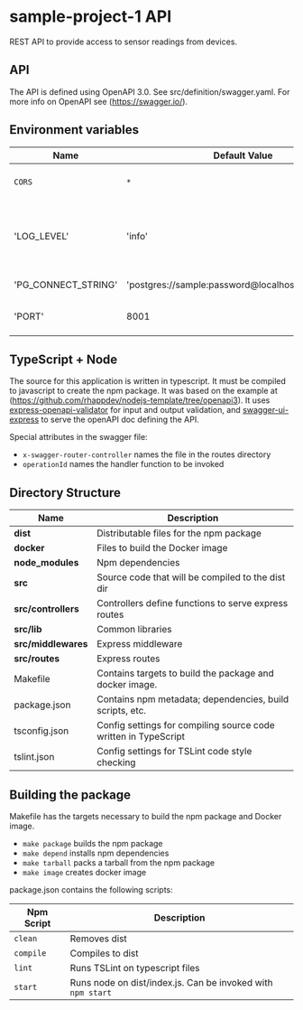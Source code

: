 # sample-project-1 API

REST API to provide access to sensor readings from devices.

## API

The API is defined using OpenAPI 3.0. See src/definition/swagger.yaml.
For more info on OpenAPI  see (https://swagger.io/).

## Environment variables

| Name                | Default Value                                      | Description                                     |
| ------------------- | -------------------------------------------------- | ----------------------------------------------- |
| `CORS`              | `*`                                                | Cors accepted values                            |
| 'LOG_LEVEL'         | 'info'                                             | Level at or above which messages will be logged |
| 'PG_CONNECT_STRING' | 'postgres://sample:password@localhost:5432/sample' | Postgres URL                                    |
| 'PORT'              |  8001                                              | Port API server listens on                      |

## TypeScript + Node 

The source for this application is written in typescript. It must be compiled to javascript to create the npm package.
It was based on the example at (https://github.com/rhappdev/nodejs-template/tree/openapi3).
It uses [express-openapi-validator](https://www.npmjs.com/package/express-openapi-validator) for input and output validation, and [swagger-ui-express](https://www.npmjs.com/package/swagger-ui-express) to serve the openAPI doc defining the API.

Special attributes in the swagger file:
- `x-swagger-router-controller` names the file in the routes directory
- `operationId` names the handler function to be invoked

## Directory Structure

| Name                     | Description                                                      |
| ------------------------ | ---------------------------------------------------------------- |
| **dist**                 | Distributable files for the npm package                          |
| **docker**               | Files to build the Docker image                                  |
| **node_modules**         | Npm dependencies                                                 |
| **src**                  | Source code that will be compiled to the dist dir                |
| **src/controllers**      | Controllers define functions to serve express routes             |
| **src/lib**              | Common libraries                                                 |
| **src/middlewares**      | Express middleware                                               |
| **src/routes**           | Express routes                                                   |
| Makefile                 | Contains targets to build the package and docker image.          |
| package.json             | Contains npm metadata; dependencies, build scripts, etc.         |
| tsconfig.json            | Config settings for compiling source code written in TypeScript  |
| tslint.json              | Config settings for TSLint code style checking                   |

## Building the package

Makefile has the targets necessary to build the npm package and Docker image.

- `make package` builds the npm package
- `make depend`  installs npm dependencies
- `make tarball` packs a tarball from the npm package
- `make image`   creates docker image

package.json contains the following scripts:

| Npm Script               | Description                                                      |
| ------------------------ | ------------------------------------------------------------ |
| `clean`                   | Removes dist                                                |
| `compile`                 | Compiles to dist                                            |
| `lint`                    | Runs TSLint on typescript files                             |
| `start`                   | Runs node on dist/index.js. Can be invoked with `npm start` |

